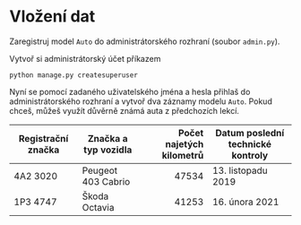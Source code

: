 # Vložení dat

Zaregistruj model `Auto` do administrátorského rozhraní (soubor `admin.py`).

Vytvoř si administrátorský účet příkazem

```
python manage.py createsuperuser
```

Nyní se pomocí zadaného uživatelského jména a hesla přihlaš do administrátorského rozhraní a vytvoř dva záznamy modelu `Auto`. Pokud chceš, můžeš využít důvěrně známá auta z předchozích lekcí.

| Registrační značka | Značka a typ vozidla | Počet najetých kilometrů  | Datum poslední technické kontroly |
| ------------- |-------------| -----:| ----- |
| 4A2 3020 | Peugeot 403 Cabrio | 47534 | 13. listopadu 2019 |
| 1P3 4747 | Škoda Octavia |   41253 | 16. února 2021 |
